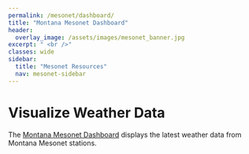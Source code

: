 ```yaml
---
permalink: /mesonet/dashboard/
title: "Montana Mesonet Dashboard"
header:
  overlay_image: /assets/images/mesonet_banner.jpg
excerpt: " <br />"
classes: wide
sidebar:
  title: "Mesonet Resources"
  nav: mesonet-sidebar
---
```

# Visualize Weather Data
The [Montana Mesonet Dashboard](https://mesonet.climate.umt.edu/dash/) displays the latest weather data from Montana Mesonet stations. 